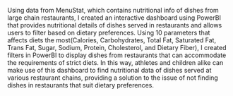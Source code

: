   Using data from MenuStat, which contains nutritional info of dishes from large chain restaurants, I created an interactive dashboard using PowerBI that provides nutritional details of dishes served in restaurants and allows users to filter based on dietary preferences. Using 10 parameters that affects diets the most(Calories, Carbohydrates, Total Fat, Saturated Fat, Trans Fat, Sugar, Sodium, Protein, Cholesterol, and Dietary Fiber), I created filters in PowerBI to display dishes from restaurants that can accommodate the requirements of strict diets. In this way, athletes and children alike can make use of this dashboard to find nutritional data of dishes served at various restaurant chains, providing a solution to the issue of not finding dishes in restaurants that suit dietary preferences.
